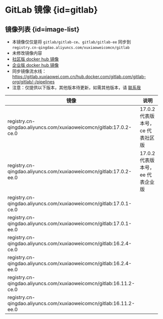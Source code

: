 # GitLab 镜像 {id=gitlab}

## 镜像列表 {id=image-list}

- 本镜像仅仅是将 `gitlab/gitlab-ce`、`gitlab/gitlab-ee` 同步到 `registry.cn-qingdao.aliyuncs.com/xuxiaoweicomcn/gitlab`
- 未修改镜像内容
- [社区版 docker hub 镜像](https://hub.docker.com/r/gitlab/gitlab-ce)
- [企业版 docker hub 镜像](https://hub.docker.com/r/gitlab/gitlab-ee)
- 同步镜像流水线：https://gitlab.xuxiaowei.com.cn/hub.docker.com/gitlab.com/gitlab-org/gitlab/-/pipelines
- 注意：仅提供以下版本，其他版本待更新，如需其他版本，请 [联系我](../../../guide/website.md)

| 镜像                                                                  | 说明                    |
|---------------------------------------------------------------------|-----------------------|
| registry.cn-qingdao.aliyuncs.com/xuxiaoweicomcn/gitlab:17.0.2-ce.0  | 17.0.2 代表版本号，ce 代表社区版 |
| registry.cn-qingdao.aliyuncs.com/xuxiaoweicomcn/gitlab:17.0.2-ee.0  | 17.0.2 代表版本号，ee 代表企业版 |
| registry.cn-qingdao.aliyuncs.com/xuxiaoweicomcn/gitlab:17.0.1-ce.0  |                       |
| registry.cn-qingdao.aliyuncs.com/xuxiaoweicomcn/gitlab:17.0.1-ee.0  |                       |
| registry.cn-qingdao.aliyuncs.com/xuxiaoweicomcn/gitlab:16.2.4-ce.0  |                       |
| registry.cn-qingdao.aliyuncs.com/xuxiaoweicomcn/gitlab:16.2.4-ee.0  |                       |
| registry.cn-qingdao.aliyuncs.com/xuxiaoweicomcn/gitlab:16.11.2-ce.0 |                       |
| registry.cn-qingdao.aliyuncs.com/xuxiaoweicomcn/gitlab:16.11.2-ee.0 |                       |

<style>

._image_registry_cn-qingdao_aliyuncs_com_xuxiaoweicomcn_gitlab table tr th:nth-child(1), 
._image_registry_cn-qingdao_aliyuncs_com_xuxiaoweicomcn_gitlab table tr td:nth-child(1) {
    min-width: 485px;
}

._image_registry_cn-qingdao_aliyuncs_com_xuxiaoweicomcn_gitlab table tr th:nth-child(2), 
._image_registry_cn-qingdao_aliyuncs_com_xuxiaoweicomcn_gitlab table tr td:nth-child(2) {
    min-width: 235px;
}

</style>